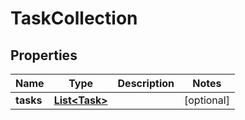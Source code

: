 # TaskCollection

## Properties
Name | Type | Description | Notes
------------ | ------------- | ------------- | -------------
**tasks** | [**List&lt;Task&gt;**](Task.md) |  |  [optional]
